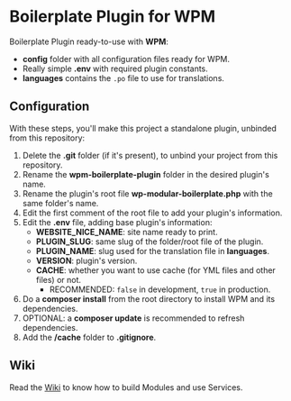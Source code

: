 # Boilerplate Plugin for WPM

Boilerplate Plugin ready-to-use with **WPM**:
- **config** folder with all configuration files ready for WPM.
- Really simple **.env** with required plugin constants.
- **languages** contains the ``.po`` file to use for translations.

## Configuration

With these steps, you'll make this project a standalone plugin, unbinded from this repository: 
1. Delete the **.git** folder (if it's present), to unbind your project from this repository.
2. Rename the **wpm-boilerplate-plugin** folder in the desired plugin's name.
3. Rename the plugin's root file **wp-modular-boilerplate.php** with the same folder's name.
4. Edit the first comment of the root file to add your plugin's information.
5. Edit the **.env** file, adding base plugin's information:
    - **WEBSITE_NICE_NAME**: site name ready to print.
    - **PLUGIN_SLUG**: same slug of the folder/root file of the plugin.
    - **PLUGIN_NAME**: slug used for the translation file in **languages**.
    - **VERSION**: plugin's version.
    - **CACHE**: whether you want to use cache (for YML files and other files) or not.
        - RECOMMENDED: ``false`` in development, ``true`` in production.
6. Do a **composer install** from the root directory to install WPM and its dependencies.
7. OPTIONAL: a **composer update** is recommended to refresh dependencies.
8. Add the **/cache** folder to **.gitignore**.

## Wiki
Read the [Wiki](https://github.com/Skazzino/wpm-boilerplate-plugin/wiki) to know how to build Modules and use Services.
